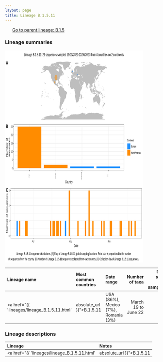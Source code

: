 ```yaml
---
layout: page
title: Lineage B.1.5.11
---
```




<p>
<ul class="actions small">
	 <a href="{{ 'lineages/lineage_B.1.5.html' | absolute_url }}" class="button special fit">Go to parent lineage: B.1.5</a>
</ul>
</p>
<h3> Lineage summaries</h3>

<img src="../assets/images/B.1.5.11.svg" alt="B.1.5.11 lineage summary figure" width="90%" height="700px" />


| Lineage name | Most common countries | Date range | Number of taxa |  Days since last sampling | Known Travel | Recall value |
|:-----|:-----|:-------|-------:|-------:|:---------|--------:|
| <a href="{{ 'lineages/lineage_B.1.5.11.html' | absolute_url }}">B.1.5.11</a> | USA (86%), Mexico (7%), Romania (3%) | March 19 to June 22 | 29 | 61 |  | 0.93 |

<h3>Lineage descriptions</h3>

| Lineage | Notes |
|:-----|:-----|
| <a href="{{ 'lineages/lineage_B.1.5.11.html' | absolute_url }}">B.1.5.11</a> | USA lineage |

